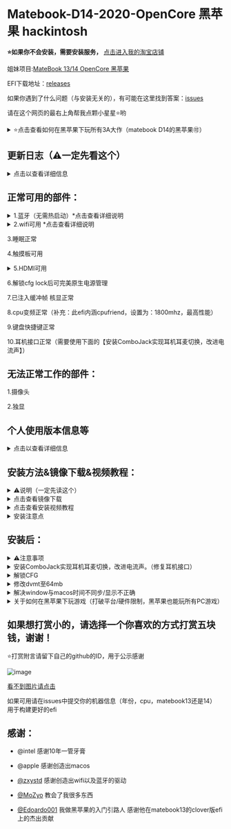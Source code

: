 # Matebook-D14-2020-OpenCore 黑苹果 hackintosh  
  
  
**⭐️如果你不会安装，需要安装服务，** [点击进入我的淘宝店铺](https://item.taobao.com/item.htm?spm=a2oq0.12575281.0.0.45e51debf0yJ4n&ft=t&id=638314994173)  
  
 


姐妹项目:[MateBook 13/14 OpenCore 黑苹果](https://github.com/ske1996/matebook-13-2019-oc-efi)  


  
EFI下载地址：[releases](https://github.com/ske1996/Matebook-D14-2020-hackintosh/releases)  

如果你遇到了什么问题（与安装无关的），有可能在这里找到答案：[issues](https://github.com/ske1996/Matebook-D14-2020-hackintosh/issues)  

请在这个网页的最右上角帮我点颗小星星⭐️哟  




<details>  
<summary>⭐️点击查看如何在黑苹果下玩所有3A大作（matebook D14的黑苹果🉑️）</summary>  
    
  
  
  
 ⚠️在注册的时候填写邀请码：DBZNT3EC  
！！可以白嫖3小时！！
  
       
      
我自己用的一个云电脑服务  
挺好用的能玩游戏（包括3A） 
也就是说在matebook13/14的黑苹果上也可以无硬件限制的玩任何游戏了  
直接4K全画质的开  
没啥延迟，就跟在本地玩一样  
我自己用的，推荐使用这个，这样在mac玩游戏也解决了  
  
⚠️在注册的时候填写邀请码：DBZNT3EC  
！！可以白嫖3小时！！
  
  
  
[点击进入它的官网](https://www.haixingcloud.com/#/Home)  
  

</details>   



       

   



## 更新日志（⚠️一定先看这个）  
<details>  
<summary>点击以查看详细信息</summary>  
  

- 20201205:  
关了sip  
以及设置安全模式为默认  

- 20201117:  
更新至oc 0.6.4，删除了一些不必要的东西，更新了所有我认为有必要更新的驱动  
  
  
- 20201012:    
修复了唤醒后色彩失真的问题，本次缓冲帧部分来自于[@Shaopeng](https://github.com/gongshaopeng0828)  

- 20201011:  
尝试修复了hdmi问题，目前hdmi可用，但是可能唤醒后会导致色彩失真的问题，可以尝试去偏好设置，显示器，色彩的位置做调整  
另外感谢[@Shaopeng](https://github.com/gongshaopeng0828)帮忙测试  

- 20200917:  
使用了Z大的最新AirportItlwm的wifi驱动，跟heliport说拜拜啦，今后可以原生切换wifi了，另将oc升级至0.6.1  
bigsur跟catalina需要对号入座，不可串着用  

- 20200904:  
上传了根据OC官方版制成的efi  
  
  
</details>   

## 正常可用的部件：
  
 
<details>  
<summary>1.蓝牙（无需热启动）*点击查看详细说明</summary>   
  
驱动作者[@zxystd](https://github.com/OpenIntelWireless/itlwm)  
1. 华为的蓝牙鼠标不可用！！！  
2. 苹果的妙控2可用  
3. 有个可爱的小哥哥@Baiyu0124发现了一款可用的没什么牌子的鼠标[淘宝链接](https://m.tb.cn/h.VtTxb0H?sm=bfed64)   
4. 微软设计师鼠标可用[淘宝链接](https://detail.tmall.com/item.htm?id=575557854943&spm=a1z09.2.0.0.119c2e8dUqx3iI&_u=bkg3nm2911&sku_properties=5919063:6536025)  
</details>   

  
<details>  
<summary>2.wifi可用 *点击查看详细说明</summary>  
  
1. 使用了Z大的最新AirportItlwm的wifi驱动，跟heliport说拜拜啦.  

2. 驱动作者[@zxystd](https://github.com/OpenIntelWireless/itlwm)  

</details>   

3.睡眠正常  

4.触摸板可用  

<details>  
<summary>5.HDMI可用 </summary>  

感谢[@Shaopeng](https://github.com/gongshaopeng0828)帮忙测试  

</details> 

6.解锁cfg lock后可完美原生电源管理

7.已注入缓冲帧 核显正常

8.cpu变频正常（补充：此efi内涵cpufriend，设置为：1800mhz，最高性能）

9.键盘快捷键正常  

10.耳机接口正常（需要使用下面的【安装ComboJack实现耳机耳麦切换，改进电流声】）
  
  
## 无法正常工作的部件：  


1.摄像头  

2.独显  




  
## 个人使用版本信息等   
<details>  
<summary>点击以查看详细信息</summary>  
oc版本0.6.0

自用macos版本：10.15.5 Catalina    

matebook D14 2020 i5-10210U  

</details>  

## 安装方法&镜像下载&视频教程： 
  

<details>  
<summary>⚠️说明（一定先读这个）</summary>  

1. 以下教程仅针对安装Catalina，想安装bigsur的自行搜索oc的安装教程  
  
2. 如果你在以下教程有遇到五国，或者是usb导致的卡eb，卡禁止符号  
  方法1.用oc安装，直接在硬盘efi分区扩容后放进我oc的efi，然后用oc引导安装盘，具体教程自行百度  
  方法2.删除u盘中的efi/clover/kexts/other/usbinjectall.kext以及efi/clover/kexts/other/usbport.kext  

3. 关于三星pm981硬盘的版本 [点击查看教程](https://github.com/wendao2008/Matebook-D14-2020-hackintosh-Pm981/blob/main/README.md)  
4. **⭐️如果你不会安装，需要安装服务，** [点击进入我的淘宝店铺](https://item.taobao.com/item.htm?spm=a2oq0.12575281.0.0.45e51debf0yJ4n&ft=t&id=638314994173)  
  
</details>  

<details>  
<summary>点击查看镜像下载</summary>  
先于此blog下载：10.15.5 19F101 双EFI分区版

这个文章很长，使劲往下翻，或使用网页搜索功能

下载链接
：https://blog.daliansky.net/macOS-Catalina-10.15.5-19F96-Release-version-with-Clover-5118-original-image-Double-EFI-Version-UEFI-and-MBR.html
  
</details>  

      
<details>  
<summary>点击查看安装视频教程</summary>

https://www.bilibili.com/video/BV1jJ41127YT/?spm_id_from=333.788.videocard.0
  
**⭐️如果你不会安装，需要安装服务，** [点击进入我的淘宝店铺](https://item.taobao.com/item.htm?spm=a2oq0.12575281.0.0.45e51debf0yJ4n&ft=t&id=638314994173)  

</details>  
  
  

<details>  
<summary>安装注意点</summary>  
⚠️事前准备：f2进bios，调成中文，然后关闭一切带有“安全”的东西，保存，退出  
  
1.安装使用的镜像推荐使用我给的链接下载的那个，不要用他给的，因为有点旧了  

2.视频的【03:57】他说把配置好的clover文件解压到这个文件夹下时，将我的库中的【安装用clover的EFI】放进去  

3.视频的【14:37】开始他开始吧u盘的clover efi复制进ESR（EFI）分区，这一步复制我的oc的efi进去。注意：这一步的efi跟第二步不一样，这一步用oc的

4.视频的【16:44】开始是使用easyuefi创建efi引导，这一步前面都跟他视频一样，他怎么点你就怎么点，只不过，选择引导文件为：EFI/BOOT/BOOTx64.efi
  
**⭐️如果你不会安装，需要安装服务，** [点击进入我的淘宝店铺](https://item.taobao.com/item.htm?spm=a2oq0.12575281.0.0.45e51debf0yJ4n&ft=t&id=638314994173)  

</details>

## 安装后：  

<details>  
<summary>⚠️注意事项</summary>  
⚠️⚠️⚠️⚠️⚠️⚠️⚠️⚠️⚠️⚠️⚠️⚠️⚠️⚠️⚠️⚠️⚠️⚠️⚠️⚠️⚠️⚠️⚠️⚠️⚠️⚠️⚠️⚠️⚠️⚠️⚠️⚠️⚠️⚠️⚠️⚠️  
  
1.不要用oc引导windows，因为你弄不好你的正版软件许可证就全没了  
直接oc的选择系统界面里通过ctrl+回车选择mac的引导磁盘  
设置mac为默认引导磁盘，关闭config里，showpicker  
引导windows用f12选windows  


2.一定要先改三码再用，具体的教程自己百度  

3.icloud中的查找我的mac不要打开  

4.安全与隐私中的文件保险箱不要打开  

5.再任何系统，任何OS下都要杜绝热启动，意思是重启的话一律先选关机再用开机键开机  
无论是单个系统下的重启需求或者是想要重启切换系统，都不要选重启选项，一律先选关机再用开机键开机  
不然有可能会导致蓝牙，触控板，Wi-Fi失灵问题。  


</details>  

<details>  
<summary>安装ComboJack实现耳机耳麦切换，改进电流声。（修复耳机接口）</summary>   
  
参考： 

![image](http://m.qpic.cn/psc?/V51Uqo3Z3KmDDj0bhEZH0ySaLy25K537/ruAMsa53pVQWN7FLK88i5q01OKCJFpwjG8DeWk34ZAk2FSNjwQUoIN0*GZw*WPuJGXoFx6QKbikJBN0lMTsBAB*.2jRAK8HeEs9KtxTHRjs!/b&bo=SAdMAgAAAAADByM!&rf=viewer_4)



在这里下载由Heporis制作的ComboJack.

https://github.com/randomprofilename/ComboJack


终端运行下面路径的脚本
```bash
ComboJack_Installer/install.sh
```
  
</details>

  
  
<details>  
<summary>解锁CFG</summary>  

⚠️关于解锁cfg后能做到什么？  
完美的电源管理  
CPU完美变频  
完美睡眠（我个人经验：睡眠6H只掉了1%的电）  
⚠️以下教程的cfg lock偏移地址提取自matebook d14 2020款  
其他的需要自行提取bios并自行分析，核对偏移地址  
如因以下教程修改导致的一切后果，本人不予承担责任，下载本repo中任何一个文件视为同意以上条款  


以下教程来自：  
https://zhuanlan.zhihu.com/p/121655468

先去华为官网升级bios至1.19

然后找偏移地址就不用做了，我告诉你，就是0x3E  

【⚠️千万不要用oc去引导ru！！】懂得人自然懂，收起那个想法，老老实实按我下面写的来  
⚠️以下教程的cfg lock偏移地址提取自matebook d14 2020款  
其他的需要自行提取bios并自行分析，核对偏移地址  
如因以下教程修改导致的一切后果，本人不予承担责任，下载本repo中任何一个文件视为同意以上条款  


- U盘准备阶段：  
（大小无所谓）  

1.先准备一个u盘，格式化为fat32  
2.u盘里创建文件夹：EFI  
3.打开EFI文件夹，在里面创建文件夹BOOT  
4.复制[cfgunlock.zip(点击下载)](https://github.com/ske1996/matebook-13-2019-oc-efi/raw/master/cfgunlock.zip)里面的bootx64.efi进U盘的EFI/BOOT下  
5.关机后开机按F12使用这个U盘去引导，然后进入修改bios底层阶段  

- 以下为修改bios底层阶段：  
1. 进入后 ‘alt’ + ’=‘ 切换进 ACPI Variable  
2. 用pageup/pagedown/上下方向键找到 CPUSetup  
3. 回车进入然后用上下左右方向键找到对应的地址（也就是0x3e，那么就是纵坐标03，横坐标0e的位置）  
![image](http://m.qpic.cn/psc?/V51Uqo3Z3KmDDj0bhEZH0ySaLy25K537/ruAMsa53pVQWN7FLK88i5q01OKCJFpwjG8DeWk34ZAl40wvQBwENCvcC8AXw3U9pLndZFaQGhnrwveoEM7FzByVHyIsV*u1nI.1JoXvOXOA!/b&bo=0AIQAgAAAAABB.A!&rf=viewer_4)  
4. 一看，确实是0x01，那么回车，输入0 就可以看到它变成了0  
5. 使用'crtl' + 'w' 来保存 保存的时候屏幕上会直接显示update written 的，这说明已经写入了  
6. 使用'alt' + 'q' 来退出，然后即可回到引导进入系统了，CFG已经解锁  


修改完成后可以再用那个u盘引导启动一次，查看是否修改成功  
然后我建议使用[propertree](https://github.com/ske1996/matebook-13-2019-oc-efi/raw/master/ProperTree.zip)修改EFI分区中的EFI/OC/config.plist的kernel/add/quirks为下图所示  
![image](http://m.qpic.cn/psc?/V51Uqo3Z3KmDDj0bhEZH0ySaLy25K537/ruAMsa53pVQWN7FLK88i5mhOVTuQ0sSbBPmet1ZSU1zDz7zUBccaFytwrKxAqPz4ygQph98Mo9E5.JjYf6DFuuWhDZs8DFFN1ujnFI9OIz4!/b&bo=wASKAwAAAAADB28!&rf=viewer_4)  



</details> 

  
<details>  
<summary>修改dvmt至64mb</summary>  
    
  ⚠️关于修改dvmt后能做到什么？  
  可以hdmi/dp输出4k60p的信号了  
  
  
⚠️以下教程的cfg lock偏移地址提取自matebook d14 2020款  
其他的需要自行提取bios并自行分析，核对偏移地址  
如因以下教程修改导致的一切后果，本人不予承担责任，下载本repo中任何一个文件视为同意以上条款  

- U盘准备阶段：  
（大小无所谓）  

1.先准备一个u盘，格式化为fat32  
2.u盘里创建文件夹：EFI  
3.打开EFI文件夹，在里面创建文件夹BOOT  
4.复制[cfgunlock.zip(点击下载)](https://github.com/ske1996/matebook-13-2019-oc-efi/raw/master/cfgunlock.zip)里面的bootx64.efi进U盘的EFI/BOOT下  
5.关机后开机按F12使用这个U盘去引导，然后进入修改bios底层阶段  

- 以下为修改bios底层阶段：  
1. 进入后 ‘alt’ + ’=‘ 切换进 ACPI Variable  
2. 用pageup/pagedown/上下方向键找到 SaSetup  
3. 进入SaSetup后，然后用crtl加pagedown翻到下一页找到左侧横坐标0100，如下图所示，注意左侧横坐标第一项就是0100  
![image](http://m.qpic.cn/psc?/V51Uqo3Z3KmDDj0bhEZH0ySaLy25K537/ruAMsa53pVQWN7FLK88i5rx2t9cSeXQiYLuqJ05.4FSNLMnbEuWry.WaVUK8DLZK1Ex*4Q8psZMPKE3FXEd3kK9GM.4uvgaVsGsHP0v8onU!/b&bo=gALbAQAAAAABB3g!&rf=viewer_4)  
4. 横坐标0100纵坐标07改成02，横坐标0100纵坐标08改成03（就是我圈出来的位置修改的跟上图一样就行了）  
5. Crtl加w保存就行了  

  
  
[本教程灵感来源@laozhiang](https://github.com/laozhiang)  
  


</details>   
  
<details>  
<summary>解决window与macos时间不同步/显示不正确</summary>  
  
  
  
在windows下面WIN+x 选择管理员模式进入CMD  
  
  执行以下命令：  
  
```bash
Reg add HKLM\SYSTEM\CurrentControlSet\Control\TimeZoneInformation /v RealTimeIsUniversal /t REG_DWORD /d 1
```  
</details>   

<details>  
<summary>关于如何在黑苹果下玩游戏（打破平台/硬件限制，黑苹果也能玩所有PC游戏）</summary>  
    
  
  
  
 ⚠️在注册的时候填写邀请码：DBZNT3EC  
！！可以白嫖3小时！！
  
       
      
我自己用的一个云电脑服务  
挺好用的能玩游戏（包括3A） 
也就是说在matebook13/14的黑苹果上也可以无硬件限制的玩任何游戏了  
直接4K全画质的开  
没啥延迟，就跟在本地玩一样  
我自己用的，推荐使用这个，这样在mac玩游戏也解决了  
  
⚠️在注册的时候填写邀请码：DBZNT3EC  
！！可以白嫖3小时！！
  
  
  
[点击进入它的官网](https://www.haixingcloud.com/#/Home)  
  


</details>   




## 如果想打赏小的，请选择一个你喜欢的方式打赏五块钱，谢谢！
  
  ⭐️打赏附言请留下自己的github的ID，用于公示感谢  
  



![image](http://m.qpic.cn/psc?/V51Uqo3Z3KmDDj0bhEZH0ySaLy25K537/ruAMsa53pVQWN7FLK88i5vhyua0NyktT47EDwPAfhtuBceWLK5.5V40I*6lQE5rORR7qbWTf9Eovur4ifsHKECewZxvEqi.ZfhaQ4ObpAl8!/b&bo=DQWcAw0FnAMBCS4!&rf=viewer_4)  


  
[看不到图片请点击](http://m.qpic.cn/psc?/V51Uqo3Z3KmDDj0bhEZH0ySaLy25K537/ruAMsa53pVQWN7FLK88i5vhyua0NyktT47EDwPAfhtuBceWLK5.5V40I*6lQE5rORR7qbWTf9Eovur4ifsHKECewZxvEqi.ZfhaQ4ObpAl8!/b&bo=DQWcAw0FnAMBCS4!&rf=viewer_4)  

    
    
  
  
如果可用请在issues中提交你的机器信息（年份，cpu，matebook13还是14）  
用于构建更好的efi

## 感谢：

- @intel 感谢10年一管牙膏

- @apple 感谢创造出macos

- [@zxystd](https://github.com/OpenIntelWireless/itlwm) 感谢创造出wifi以及蓝牙的驱动

- [@MoZyo](https://github.com/MoZyo/RedmiBook-13-10th-Gen-Intel-Hackintosh) 教会了我很多东西

- [@Edoardo001](https://github.com/Edoardo001/Matebook-13-Hackintosh) 我做黑苹果的入门引路人 感谢他在matebook13的clover版efi上的杰出贡献
